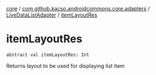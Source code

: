 [core](../../index.md) / [com.github.kacso.androidcommons.core.adapters](../index.md) / [LiveDataListAdapter](index.md) / [itemLayoutRes](.)

# itemLayoutRes

`abstract val itemLayoutRes: Int`

Returns layout to be used for displaying list item

